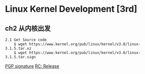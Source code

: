 # Linux Kernel Development [3rd]
## ch2 从内核出发
    2.1 Get Source code
        $ wget https://www.kernel.org/pub/linux/kernel/v3.0/linux-3.1.5.tar.xz
        $ wget https://www.kernel.org/pub/linux/kernel/v3.0/linux-3.1.5.tar.sign
[PGP signature](https://www.kernel.org/category/signatures.html)
[RC: Release](https://www.kernel.org/category/releases.html)



